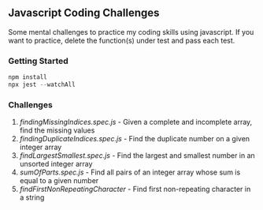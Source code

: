 Javascript Coding Challenges
---
Some mental challenges to practice my coding skills using javascript. If you want to practice, delete the function(s) under test and pass each test.

### Getting Started
```javascript
npm install
npx jest --watchAll
```
### Challenges
1. *findingMissingIndices.spec.js* - Given a complete and incomplete array, find the missing values
2. *findingDuplicateIndices.spec.js* - Find the duplicate number on a given integer array
3. *findLargestSmallest.spec.js* - Find the largest and smallest number in an unsorted integer array
4. *sumOfParts.spec.js* - Find all pairs of an integer array whose sum is equal to a given number
5. *findFirstNonRepeatingCharacter* - Find first non-repeating character in a string